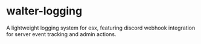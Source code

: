 # walter-logging
A lightweight logging system for esx, featuring discord webhook integration for server event tracking and admin actions.